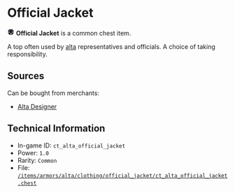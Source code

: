 # Official Jacket

<img src="https://raw.githubusercontent.com/Ceterai/Enternia/main/items/armors/alta/clothing/official_jacket/icon.png" alt="Official Jacket icon" loading="lazy" height=16px width="auto" /> **Official Jacket** is a common chest item.

A top often used by [alta](https://ceterai.github.io/MyEnternia/Wiki/Tags/Alta) representatives and officials. A choice of taking responsibility.

## Sources

Can be bought from merchants:

- [Alta Designer](https://ceterai.github.io/MyEnternia/Wiki/AltaDesigner)

## Technical Information

- In-game ID: `ct_alta_official_jacket`
- Power: `1.0`
- Rarity: `Common`
- File: [`/items/armors/alta/clothing/official_jacket/ct_alta_official_jacket.chest`](https://github.com/Ceterai/Enternia/blob/main/items/armors/alta/clothing/official_jacket/ct_alta_official_jacket.chest)
